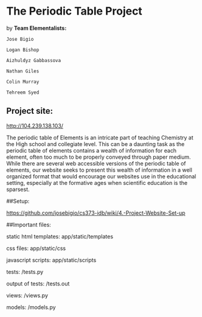 # The Periodic Table Project

by
**Team Elementalists:**


    Jose Bigio

    Logan Bishop

    Aizhuldyz Gabbassova

    Nathan Giles

    Colin Murray

    Tehreem Syed

## Project site: 
http://104.239.138.103/

The periodic table of Elements is an intricate part of teaching Chemistry at the High school and collegiate level. This can be a daunting task as the periodic table of elements contains a wealth of information for each element, often too much to be properly conveyed through paper medium. While there are several web accessible versions of the periodic table of elements, our website seeks to present this wealth of information in a well organized format that would encourage our websites use in the educational setting, especially at the formative ages when scientific education is the sparsest.



##Setup:

https://github.com/josebigio/cs373-idb/wiki/4.-Project-Website-Set-up

##Important files:

static html templates: app/static/templates


css files: app/static/css


javascript scripts: app/static/scripts



tests: /tests.py


output of tests: /tests.out


views: /views.py


models: /models.py



